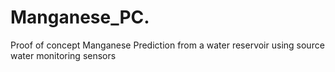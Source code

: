 # Manganese_PC.
Proof of concept Manganese Prediction from a water reservoir using source water monitoring sensors
